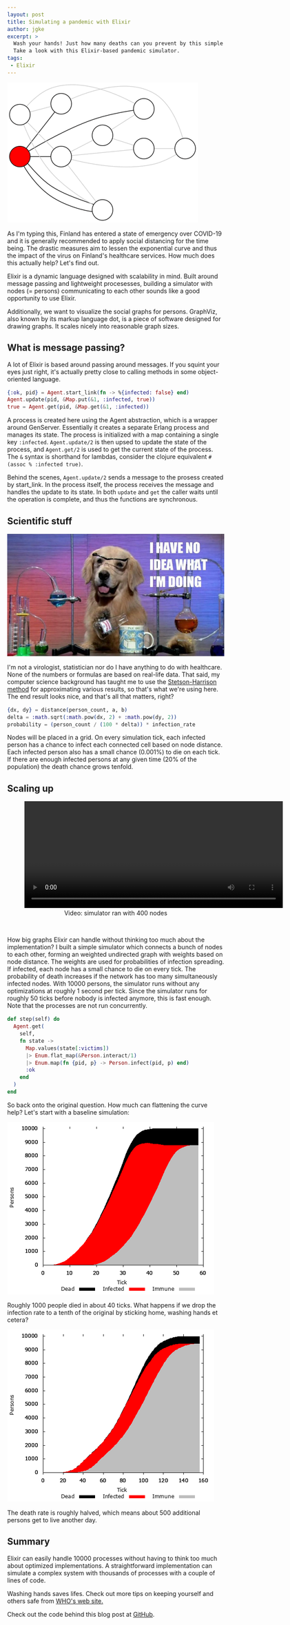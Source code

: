 ```yaml
---
layout: post
title: Simulating a pandemic with Elixir
author: jgke
excerpt: >
  Wash your hands! Just how many deaths can you prevent by this simple trick?
  Take a look with this Elixir-based pandemic simulator.
tags:
 - Elixir
---
```


<img src="/img/simulating-pandemics-with-elixir/simulation.gif"
     alt="Simulation animation with 9 nodes" />

As I'm typing this, Finland has entered a state of emergency over COVID-19 and
it is generally recommended to apply social distancing for the time being. The
drastic measures aim to lessen the exponential curve and thus the impact of the
virus on Finland's healthcare services. How much does this actually help? Let's
find out.

Elixir is a dynamic language designed with scalability in mind. Built around
message passing and lightweight procesesses, building a simulator with nodes (=
persons) communicating to each other sounds like a good opportunity to use
Elixir.

Additionally, we want to visualize the social graphs for persons. GraphViz,
also known by its markup language dot, is a piece of software designed for
drawing graphs. It scales nicely into reasonable graph sizes.

What is message passing?
------------------------

A lot of Elixir is based around passing around messages. If you squint your
eyes just right, it's actually pretty close to calling methods in some
object-oriented language.

```elixir
{:ok, pid} = Agent.start_link(fn -> %{infected: false} end)
Agent.update(pid, &Map.put(&1, :infected, true))
true = Agent.get(pid, &Map.get(&1, :infected))
```

A process is created here using the Agent abstraction, which is a wrapper
around GenServer. Essentially it creates a separate Erlang process and manages
its state. The process is initialized with a map containing a single key
`:infected`. `Agent.update/2` is then upsed to update the state of the process,
and `Agent.get/2` is used to get the current state of the process. The `&` syntax
is shorthand for lambdas, consider the clojure equivalent `#(assoc % :infected
true)`.

Behind the scenes, `Agent.update/2` sends a message to the prosess created by
start_link. In the process itself, the process receives the message and handles
the update to its state. In both `update` and `get` the caller waits until the
operation is complete, and thus the functions are synchronous.

Scientific stuff
----------------

<img src="/img/simulating-pandemics-with-elixir/science.jpeg"
     alt="A picture of a dog behing chemistry equipment with text 'I have no idea what I'm doing'" />

I'm not a virologist, statistician nor do I have anything to do with
healthcare. None of the numbers or formulas are based on real-life data. That
said, my computer science background has taught me to use the
[Stetson-Harrison method](https://www.urbandictionary.com/define.php?term=Stetson-Harrison%20method)
for approximating various results, so that's what we're using here. The end
result looks nice, and that's all that matters, right?

```elixir
{dx, dy} = distance(person_count, a, b)
delta = :math.sqrt(:math.pow(dx, 2) + :math.pow(dy, 2))
probability = (person_count / (100 * delta)) * infection_rate
```

Nodes will be placed in a grid. On every simulation tick, each infected person
has a chance to infect each connected cell based on node distance. Each
infected person also has a small chance (0.001%) to die on each tick. If there
are enough infected persons at any given time (20% of the population) the death
chance grows tenfold.

Scaling up
----------

<figure>
  <video width="600" height="248" controls="controls">
  <source src="/img/simulating-pandemics-with-elixir/output-1.webm" type="video/webm"></source>
  </video>
  <figcaption style="text-align: center">Video: simulator ran with 400 nodes</figcaption>
</figure>
<br />

How big graphs Elixir can handle without thinking too much about the
implementation? I built a simple simulator which connects a bunch of nodes to
each other, forming an weighted undirected graph with weights based on node
distance. The weights are used for probabilities of infection spreading. If
infected, each node has a small chance to die on every tick. The probability of
death increases if the network has too many simultaneously infected nodes. With
10000 persons, the simulator runs without any optimizations at roughly 1 second
per tick. Since the simulator runs for roughly 50 ticks before nobody is
infected anymore, this is fast enough. Note that the processes are not run
concurrently.

```elixir
def step(self) do
  Agent.get(
    self,
    fn state ->
      Map.values(state[:victims])
      |> Enum.flat_map(&Person.interact/1)
      |> Enum.map(fn {pid, p} -> Person.infect(pid, p) end)
      :ok
    end
  )
end
```

So back onto the original question. How much can flattening the curve help? Let's start with a
baseline simulation:

<img src="/img/simulating-pandemics-with-elixir/graph-1.png" alt="Line graph from 10000 nodes" />

Roughly 1000 people died in about 40 ticks. What happens if we drop the
infection rate to a tenth of the original by sticking home, washing hands et
cetera?

<img src="/img/simulating-pandemics-with-elixir/graph-2.png" alt="Line graph from 10000 nodes" />

The death rate is roughly halved, which means about 500 additional persons get
to live another day.

Summary
-------

Elixir can easily handle 10000 processes without having to think too much about
optimized implementations. A straightforward implementation can simulate a
complex system with thousands of processes with a couple of lines of code.

Washing hands saves lifes. Check out more tips on keeping yourself and others
safe from [WHO's web site.](https://www.who.int/emergencies/diseases/novel-coronavirus-2019/advice-for-public)

Check out the code behind this blog post at [GitHub](https://github.com/jgke/epidemic).
